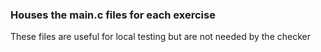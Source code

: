 ### Houses the main.c files for each exercise
These files are useful for local testing but are not needed by the checker

